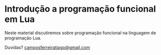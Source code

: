 # Introdução a programação funcional em Lua

Neste material discutiremos sobre programação funcional na linguagem de programação Lua.

Duvidas?
camposferreiratiago@gmail.com
